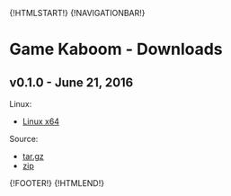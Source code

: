 {!HTMLSTART!}
{!NAVIGATIONBAR!}

# Game Kaboom - Downloads

## v0.1.0 - June 21, 2016

Linux:

* [Linux x64](./linux_x64_v1_0_0.zip)

<!-- * [Linux x86]() -->


<!-- OSX: -->
<!-- * [OSX x64]() -->

Source:

* [tar.gz](./source_kaboom_v1_0_0.tar.gz)
* [zip](./source_kaboom_v1_0_0.zip)

{!FOOTER!}
{!HTMLEND!}
